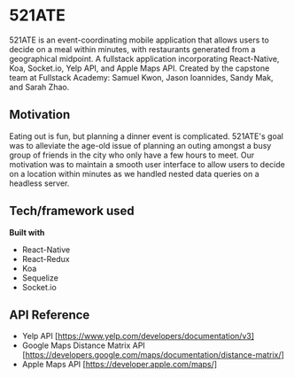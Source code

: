 # 521ATE

521ATE is an event-coordinating mobile application that allows users to decide on a meal within minutes, with restaurants generated from a geographical midpoint. A fullstack application incorporating React-Native, Koa, Socket.io, Yelp API, and Apple Maps API. Created by the capstone team at Fullstack Academy: Samuel Kwon, Jason Ioannides, Sandy Mak, and Sarah Zhao.

## Motivation
Eating out is fun, but planning a dinner event is complicated. 521ATE's goal was to alleviate the age-old issue of planning an outing amongst a busy group of friends in the city who only have a few hours to meet. Our motivation was to maintain a smooth user interface to allow users to decide on a location within minutes as we handled nested data queries on a headless server.

## Tech/framework used
<b>Built with</b>
- React-Native
- React-Redux
- Koa
- Sequelize
- Socket.io

## API Reference
- Yelp API [https://www.yelp.com/developers/documentation/v3]
- Google Maps Distance Matrix API [https://developers.google.com/maps/documentation/distance-matrix/]
- Apple Maps API [https://developer.apple.com/maps/]
